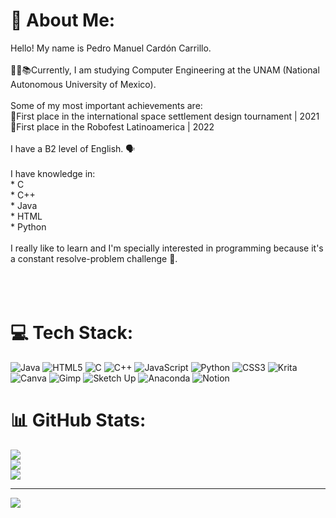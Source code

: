 # 💫 About Me:
Hello! My name is Pedro Manuel Cardón Carrillo. <br><br>👨‍🎓📚Currently, I am studying Computer Engineering at the UNAM (National Autonomous University of Mexico).  <br><br>Some of my most important achievements are: <br>🥇First place in the international space settlement design tournament | 2021<br>🥇First place in the Robofest Latinoamerica | 2022  <br><br>I have a B2 level of English. 🗣️<br> <br>I have knowledge in: <br>* C<br>* C++<br>* Java<br>* HTML <br>* Python <br><br>I really like to learn and I'm specially interested in programming because it's a constant resolve-problem challenge 💯.<br><br><br><br>


# 💻 Tech Stack:
![Java](https://img.shields.io/badge/java-%23ED8B00.svg?style=for-the-badge&logo=openjdk&logoColor=white) ![HTML5](https://img.shields.io/badge/html5-%23E34F26.svg?style=for-the-badge&logo=html5&logoColor=white) ![C](https://img.shields.io/badge/c-%2300599C.svg?style=for-the-badge&logo=c&logoColor=white) ![C++](https://img.shields.io/badge/c++-%2300599C.svg?style=for-the-badge&logo=c%2B%2B&logoColor=white) ![JavaScript](https://img.shields.io/badge/javascript-%23323330.svg?style=for-the-badge&logo=javascript&logoColor=%23F7DF1E) ![Python](https://img.shields.io/badge/python-3670A0?style=for-the-badge&logo=python&logoColor=ffdd54) ![CSS3](https://img.shields.io/badge/css3-%231572B6.svg?style=for-the-badge&logo=css3&logoColor=white) ![Krita](https://img.shields.io/badge/Krita-203759?style=for-the-badge&logo=krita&logoColor=EEF37B) ![Canva](https://img.shields.io/badge/Canva-%2300C4CC.svg?style=for-the-badge&logo=Canva&logoColor=white) ![Gimp](https://img.shields.io/badge/Gimp-657D8B?style=for-the-badge&logo=gimp&logoColor=FFFFFF) ![Sketch Up](https://img.shields.io/badge/SketchUp-005F9E?style=for-the-badge&logo=sketchup&logoColor=white) ![Anaconda](https://img.shields.io/badge/Anaconda-%2344A833.svg?style=for-the-badge&logo=anaconda&logoColor=white) ![Notion](https://img.shields.io/badge/Notion-%23000000.svg?style=for-the-badge&logo=notion&logoColor=white)
# 📊 GitHub Stats:
![](https://github-readme-stats.vercel.app/api?username=nodracPM&theme=dark&hide_border=false&include_all_commits=false&count_private=false)<br/>
![](https://github-readme-streak-stats.herokuapp.com/?user=nodracPM&theme=dark&hide_border=false)<br/>
![](https://github-readme-stats.vercel.app/api/top-langs/?username=nodracPM&theme=dark&hide_border=false&include_all_commits=false&count_private=false&layout=compact)

---
[![](https://visitcount.itsvg.in/api?id=nodracPM&icon=0&color=0)](https://visitcount.itsvg.in)

<!-- Proudly created with GPRM ( https://gprm.itsvg.in ) -->
